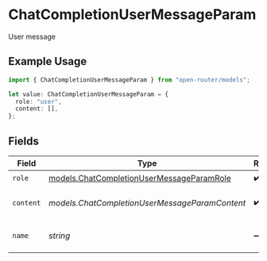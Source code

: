 # ChatCompletionUserMessageParam

User message

## Example Usage

```typescript
import { ChatCompletionUserMessageParam } from "open-router/models";

let value: ChatCompletionUserMessageParam = {
  role: "user",
  content: [],
};
```

## Fields

| Field                                                                                        | Type                                                                                         | Required                                                                                     | Description                                                                                  |
| -------------------------------------------------------------------------------------------- | -------------------------------------------------------------------------------------------- | -------------------------------------------------------------------------------------------- | -------------------------------------------------------------------------------------------- |
| `role`                                                                                       | [models.ChatCompletionUserMessageParamRole](../models/chatcompletionusermessageparamrole.md) | :heavy_check_mark:                                                                           | N/A                                                                                          |
| `content`                                                                                    | *models.ChatCompletionUserMessageParamContent*                                               | :heavy_check_mark:                                                                           | User message content                                                                         |
| `name`                                                                                       | *string*                                                                                     | :heavy_minus_sign:                                                                           | Optional name for the user                                                                   |